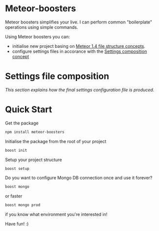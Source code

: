 # Meteor-boosters

Meteor boosters simplifies your live. I can perform common "boilerplate" operations using simple commands.

Using Meteor boosters you can:

* initialise new project basing on [Meteor 1.4 file structure concepts](https://guide.meteor.com/structure.html#javascript-structure). 
* configure settings files in accorance with the [Settings composition concept](https://github.com/IcyEagle/meteor-boosters#settings-file-composition)

# Settings file composition

_This section explains how the final settings configuration file is produced._

# Quick Start

Get the package

```bash
npm install meteor-boosters
```

Initialise the package from the root of your project

```bash
boost init
```

Setup your project structure

```bash
boost setup
```

Do you want to configure Mongo DB connection once and use it forever?
```bash
boost mongo
```
or faster
```bash
boost mongo prod
```
if you know what environment you're interested in!

Have fun! :)
